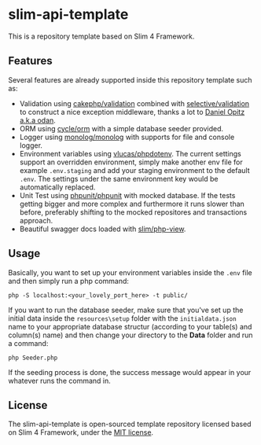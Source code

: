 # slim-api-template

This is a repository template based on Slim 4 Framework.


## Features

Several features are already supported inside this repository template such as:
- Validation using [cakephp/validation](https://github.com/cakephp/validation) combined with [selective/validation](https://github.com/selective-php/validation) to construct a nice exception middleware, thanks a lot to [Daniel Opitz a.k.a odan](https://github.com/odan).
- ORM using [cycle/orm](https://cycle-orm.dev/) with a simple database seeder provided.
- Logger using [monolog/monolog](https://github.com/Seldaek/monolog) with supports for file and console logger.
- Environment variables using [vlucas/phpdotenv](https://github.com/vlucas/phpdotenv). The current settings support an overridden environment, simply make another env file for example `.env.staging` and add your staging environment to the default `.env`. The settings under the same environment key would be automatically replaced.
- Unit Test using [phpunit/phpunit](https://github.com/sebastianbergmann/phpunit) with mocked database. If the tests getting bigger and more complex and furthermore it runs slower than before, preferably shifting to the mocked repositores and transactions approach.
- Beautiful swagger docs loaded with [slim/php-view](https://github.com/slimphp/PHP-View).


## Usage

Basically, you want to set up your environment variables inside the `.env` file and then simply run a php command: 
```
php -S localhost:<your_lovely_port_here> -t public/
```

If you want to run the database seeder, make sure that you've set up the initial data inside the `resources\setup` folder with the `initialdata.json` name to your appropriate database structur (according to your table(s) and column(s) name) and then change your directory to the <strong>Data</strong> folder and run a command:
```
php Seeder.php
```
If the seeding process is done, the success message would appear in your whatever runs the command in.

## License

The slim-api-template is open-sourced template repository licensed based on Slim 4 Framework, under the [MIT license](https://opensource.org/licenses/MIT).
